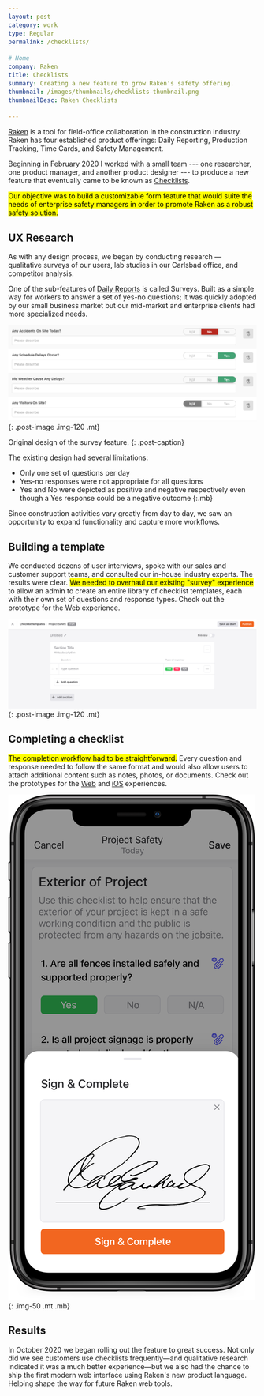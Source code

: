 ```yaml
---
layout: post
category: work
type: Regular
permalink: /checklists/

# Home
company: Raken
title: Checklists
summary: Creating a new feature to grow Raken's safety offering.
thumbnail: /images/thumbnails/checklists-thumbnail.png
thumbnailDesc: Raken Checklists

---
```


[Raken](https://rakenapp.com) is a tool for field-office collaboration in the construction industry. Raken has four established product offerings: Daily Reporting, Production Tracking, Time Cards, and Safety Management.

Beginning in February 2020 I worked with a small team --- one researcher, one product manager, and another product designer --- to produce a new feature that eventually came to be known as [Checklists](https://www.rakenapp.com/daily-reports).

<mark>Our objective was to build a customizable form feature that would suite the needs of enterprise safety managers in order to promote Raken as a robust safety solution.</mark>

## UX Research

As with any design process, we began by conducting research — qualitative surveys of our users, lab studies in our Carlsbad office, and competitor analysis.

One of the sub-features of [Daily Reports](https://www.rakenapp.com/daily-reports) is called Surveys. Built as a simple way for workers to answer a set of yes-no questions; it was quickly adopted by our small business market but our mid-market and enterprise clients had more specialized needs.

![Original survey within a daily report](../assets/img/raken/survey.png){: .post-image .img-120 .mt}

Original design of the survey feature.
{: .post-caption}

The existing design had several limitations:

- Only one set of questions per day
- Yes-no responses were not appropriate for all questions
- Yes and No were depicted as positive and negative respectively even though a Yes response could be a negative outcome
{:.mb}

Since construction activities vary greatly from day to day, we saw an opportunity to expand functionality and capture more workflows.

## Building a template

We conducted dozens of user interviews, spoke with our sales and customer support teams, and consulted our in-house industry experts. The results were clear. <mark>We needed to overhaul our existing "survey" experience</mark> to allow an admin to create an entire library of checklist templates, each with their own set of questions and response types. Check out the prototype for the [Web](https://www.sketch.com/s/ae80686d-bb0f-4a5f-b2b2-40eaf43c2fc2/a/5a47rp/play) experience.

![Original survey within a daily report](../assets/img/raken/template-editor.png){: .post-image .img-120 .mt}


## Completing a checklist

<mark>The completion workflow had to be straightforward.</mark> Every question and response needed to follow the same format and would also allow users to attach additional content such as notes, photos, or documents.  Check out the prototypes for the [Web](https://www.sketch.com/s/ae80686d-bb0f-4a5f-b2b2-40eaf43c2fc2/a/lq8AMV/play) and [iOS](https://www.sketch.com/s/39012f72-9c4a-4218-a190-46330a5f510a/a/Aw99Or/play) experiences. 

![Project tools on iOS](../assets/img/raken/checklist-mobile.png){: .img-50 .mt .mb}

## Results

In October 2020 we began rolling out the feature to great success. Not only did we see customers use checklists frequently—and qualitative research indicated it was a much better experience—but we also had the chance to ship the first modern web interface using Raken's new product language. Helping shape the way for future Raken web tools.